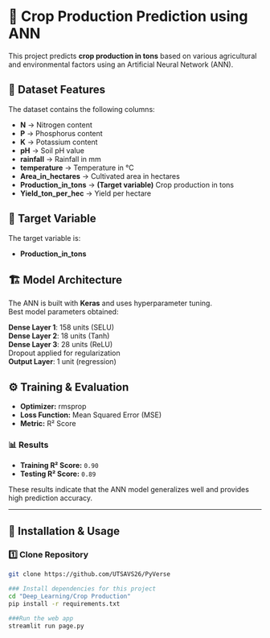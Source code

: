 
# 🌾 Crop Production Prediction using ANN

This project predicts **crop production in tons** based on various agricultural and environmental factors using an Artificial Neural Network (ANN).

## 📌 Dataset Features

The dataset contains the following columns:

- **N** → Nitrogen content  
- **P** → Phosphorus content  
- **K** → Potassium content  
- **pH** → Soil pH value  
- **rainfall** → Rainfall in mm  
- **temperature** → Temperature in °C  
- **Area_in_hectares** → Cultivated area in hectares  
- **Production_in_tons** → **(Target variable)** Crop production in tons  
- **Yield_ton_per_hec** → Yield per hectare  

## 🎯 Target Variable
The target variable is:
- **Production_in_tons**

## 🏗 Model Architecture

The ANN is built with **Keras** and uses hyperparameter tuning.  
Best model parameters obtained:

**Dense Layer 1**: 158 units (SELU)  
**Dense Layer 2**: 18 units (Tanh)  
**Dense Layer 3**: 28 units (ReLU)  
Dropout applied for regularization  
**Output Layer**: 1 unit (regression)   

 

## ⚙️ Training & Evaluation
- **Optimizer:** rmsprop  
- **Loss Function:** Mean Squared Error (MSE)  
- **Metric:** R² Score  

### 📊 Results
- **Training R² Score:** `0.90`  
- **Testing R² Score:** `0.89`  

These results indicate that the ANN model generalizes well and provides high prediction accuracy.

---

## 🚀 Installation & Usage
### 1️⃣ Clone Repository
```bash
git clone https://github.com/UTSAVS26/PyVerse

### Install dependencies for this project
cd "Deep_Learning/Crop Production"
pip install -r requirements.txt

###Run the web app
streamlit run page.py
```